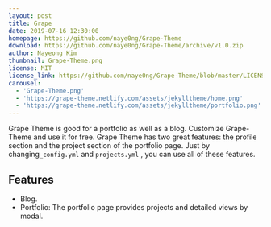 ```yaml
---
layout: post
title: Grape
date: 2019-07-16 12:30:00
homepage: https://github.com/naye0ng/Grape-Theme
download: https://github.com/naye0ng/Grape-Theme/archive/v1.0.zip
author: Nayeong Kim
thumbnail: Grape-Theme.png
license: MIT
license_link: https://github.com/naye0ng/Grape-Theme/blob/master/LICENSE.txt
carousel:
  - 'Grape-Theme.png'
  - 'https://grape-theme.netlify.com/assets/jekylltheme/home.png'
  - 'https://grape-theme.netlify.com/assets/jekylltheme/portfolio.png'
---
```


Grape Theme is good for a portfolio as well as a blog. Customize Grape-Theme and use it for free.
Grape Theme has two great features: the profile section and the project section of the portfolio page. Just by changing`_config.yml` and `projects.yml` , you can use all of these features.

## Features

* Blog.
* Portfolio: The portfolio page provides projects and detailed views by modal.
